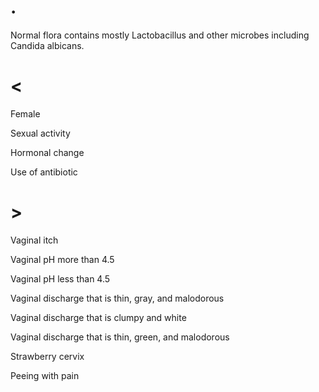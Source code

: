 # .

Normal flora contains mostly Lactobacillus and other microbes including Candida albicans.

# <

Female

Sexual activity

Hormonal change

Use of antibiotic

# >

Vaginal itch

Vaginal pH more than 4.5

Vaginal pH less than 4.5

Vaginal discharge that is thin, gray, and malodorous

Vaginal discharge that is clumpy and white

Vaginal discharge that is thin, green, and malodorous

Strawberry cervix

Peeing with pain
